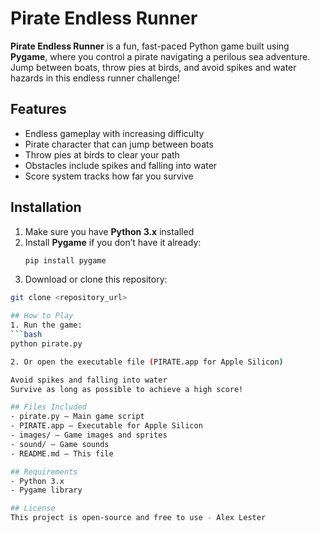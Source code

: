 # Pirate Endless Runner

**Pirate Endless Runner** is a fun, fast-paced Python game built using **Pygame**, where you control a pirate navigating a perilous sea adventure. Jump between boats, throw pies at birds, and avoid spikes and water hazards in this endless runner challenge!

## Features
- Endless gameplay with increasing difficulty
- Pirate character that can jump between boats
- Throw pies at birds to clear your path
- Obstacles include spikes and falling into water
- Score system tracks how far you survive

## Installation
1. Make sure you have **Python 3.x** installed
2. Install **Pygame** if you don’t have it already:
   ```bash
   pip install pygame
   
3. Download or clone this repository:
  ```bash
  git clone <repository_url>

## How to Play
1. Run the game:
  ```bash
  python pirate.py

2. Or open the executable file (PIRATE.app for Apple Silicon)

Avoid spikes and falling into water
Survive as long as possible to achieve a high score!

## Files Included
- pirate.py – Main game script
- PIRATE.app – Executable for Apple Silicon
- images/ – Game images and sprites
- sound/ – Game sounds
- README.md – This file

## Requirements
- Python 3.x
- Pygame library

## License
This project is open-source and free to use - Alex Lester
